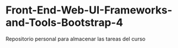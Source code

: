 # Front-End-Web-UI-Frameworks-and-Tools-Bootstrap-4
Repositorio personal para almacenar las tareas del curso
